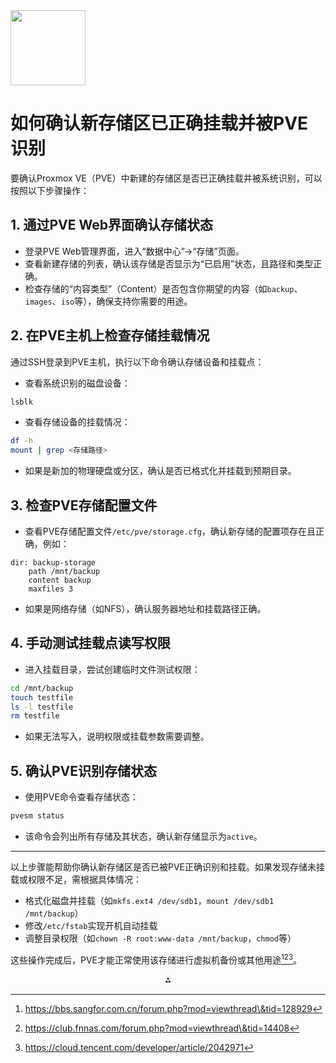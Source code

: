 <img src="https://r2cdn.perplexity.ai/pplx-full-logo-primary-dark%402x.png" class="logo" width="120"/>

# 如何确认新存储区已正确挂载并被PVE识别

要确认Proxmox VE（PVE）中新建的存储区是否已正确挂载并被系统识别，可以按照以下步骤操作：

## 1. 通过PVE Web界面确认存储状态

- 登录PVE Web管理界面，进入“数据中心”->“存储”页面。
- 查看新建存储的列表，确认该存储是否显示为“已启用”状态，且路径和类型正确。
- 检查存储的“内容类型”（Content）是否包含你期望的内容（如`backup`、`images`、`iso`等），确保支持你需要的用途。


## 2. 在PVE主机上检查存储挂载情况

通过SSH登录到PVE主机，执行以下命令确认存储设备和挂载点：

- 查看系统识别的磁盘设备：

```bash
lsblk
```

- 查看存储设备的挂载情况：

```bash
df -h
mount | grep <存储路径>
```

- 如果是新加的物理硬盘或分区，确认是否已格式化并挂载到预期目录。


## 3. 检查PVE存储配置文件

- 查看PVE存储配置文件`/etc/pve/storage.cfg`，确认新存储的配置项存在且正确，例如：

```
dir: backup-storage
    path /mnt/backup
    content backup
    maxfiles 3
```

- 如果是网络存储（如NFS），确认服务器地址和挂载路径正确。


## 4. 手动测试挂载点读写权限

- 进入挂载目录，尝试创建临时文件测试权限：

```bash
cd /mnt/backup
touch testfile
ls -l testfile
rm testfile
```

- 如果无法写入，说明权限或挂载参数需要调整。


## 5. 确认PVE识别存储状态

- 使用PVE命令查看存储状态：

```bash
pvesm status
```

- 该命令会列出所有存储及其状态，确认新存储显示为`active`。

---

以上步骤能帮助你确认新存储区是否已被PVE正确识别和挂载。如果发现存储未挂载或权限不足，需根据具体情况：

- 格式化磁盘并挂载（如`mkfs.ext4 /dev/sdb1`，`mount /dev/sdb1 /mnt/backup`）
- 修改`/etc/fstab`实现开机自动挂载
- 调整目录权限（如`chown -R root:www-data /mnt/backup`，`chmod`等）

这些操作完成后，PVE才能正常使用该存储进行虚拟机备份或其他用途[^1][^4][^5]。

<div style="text-align: center">⁂</div>

[^1]: https://bbs.sangfor.com.cn/forum.php?mod=viewthread\&tid=128929

[^2]: https://thiscute.world/posts/proxmox-virtual-environment-instruction/

[^3]: https://foxi.buduanwang.vip/virtualization/1754.html/

[^4]: https://club.fnnas.com/forum.php?mod=viewthread\&tid=14408

[^5]: https://cloud.tencent.com/developer/article/2042971

[^6]: https://201.ustclug.org/ops/storage/lvm/

[^7]: http://104.194.87.108/pve/pve-admin-guide-cn.html

[^8]: https://ask.csdn.net/questions/8300639

[^9]: https://pve-doc-cn.readthedocs.io/_/downloads/zh-cn/latest/pdf/

[^10]: https://dl.dell.com/manuals/all-products/esuprt_ser_stor_net/esuprt_powerconnect/powerconnect-m6220_user's%20guide_zh-cn.pdf

